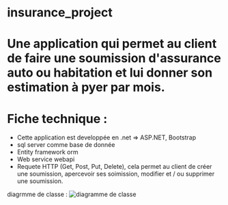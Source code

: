 # insurance_project
# Une application qui permet au client de faire une soumission d'assurance auto ou habitation et lui donner son estimation à pyer par mois.
# Fiche technique : 
  - Cette application est developpée en .net => ASP.NET, Bootstrap 
  - sql server comme base de donnée
  - Entity framework orm
  - Web service webapi 
  - Requete HTTP (Get, Post, Put, Delete), cela permet au client de créer une soumission, apercevoir ses soimission, modifier et / ou supprimer une soumission.
  
 diagrmme de classe : 
![diagramme de classe](https://user-images.githubusercontent.com/26189475/85656388-b1012c00-b67e-11ea-8645-a5e9be15da9f.jpg)
